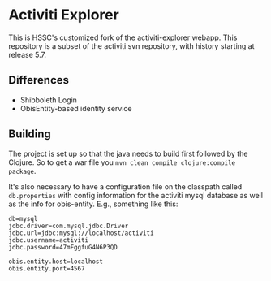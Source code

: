 # Activiti Explorer

This is HSSC's customized fork of the activiti-explorer webapp. This repository
is a subset of the activiti svn repository, with history starting at release
5.7. 

## Differences

- Shibboleth Login
- ObisEntity-based identity service

## Building

The project is set up so that the java needs to build first followed by the
Clojure. So to get a war file you `mvn clean compile clojure:compile package`.

It's also necessary to have a configuration file on the classpath called
`db.properties` with config information for the activiti mysql database
as well as the info for obis-entity. E.g., something like this:

```
db=mysql
jdbc.driver=com.mysql.jdbc.Driver
jdbc.url=jdbc:mysql://localhost/activiti
jdbc.username=activiti
jdbc.password=47mFggfuG4N6P3QD

obis.entity.host=localhost
obis.entity.port=4567
```
